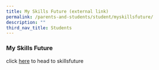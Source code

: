 ```yaml
---
title: My Skills Future (external link)
permalink: /parents-and-students/student/myskillsfuture/
description: ""
third_nav_title: Students
---
```

### **My Skills Future**
click [here](https://www.myskillsfuture.gov.sg/content/student/en/primary.html) to head to skillsfuture